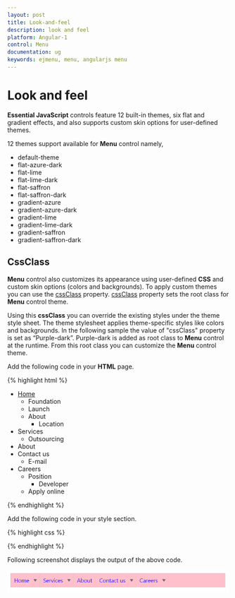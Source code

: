 ```yaml
---
layout: post
title: Look-and-feel
description: look and feel
platform: Angular-1
control: Menu
documentation: ug
keywords: ejmenu, menu, angularjs menu
---
```


# Look and feel

**Essential JavaScript** controls feature 12 built-in themes, six flat and gradient effects, and also supports custom skin options for user-defined themes.

12 themes support available for **Menu** control namely,

* default-theme
* flat-azure-dark
* flat-lime
* flat-lime-dark
* flat-saffron
* flat-saffron-dark
* gradient-azure
* gradient-azure-dark
* gradient-lime
* gradient-lime-dark
* gradient-saffron
* gradient-saffron-dark

## CssClass

**Menu** control also customizes its appearance using user-defined **CSS** and custom skin options (colors and backgrounds). To apply custom themes you can use the [cssClass](https://help.syncfusion.com/api/js/ejmenu#members:cssclass) property. [cssClass](https://help.syncfusion.com/api/js/ejmenu#members:cssclass) property sets the root class for **Menu** control theme.

Using this **cssClass** you can override the existing styles under the theme style sheet. The theme stylesheet applies theme-specific styles like colors and backgrounds. In the following sample the value of "cssClass" property is set as “Purple-dark”. Purple-dark is added as root class to **Menu** control at the runtime. From this root class you can customize the **Menu** control theme.

Add the following code in your **HTML** page.

{% highlight html %}

<div>
    <div>
        <ul id="menucontrol" ej-menu e-width="500" e-cssclass="Purple-dark">
            <li id="home">
                <a href="#">Home</a>
                <ul>
                    <li><a>Foundation</a></li>
                    <li><a>Launch</a></li>
                    <li>
                        <a>About</a>
                        <ul>
                            <li><a>Location</a></li>
                        </ul>
                    </li>
                </ul>
            </li>
            <li id="Services">
                <a>Services</a>
                <ul>
                    <li><a>Outsourcing</a></li>
                </ul>
            </li>
            <li id="About"><a>About</a></li>
            <li id="Contact">
                <a>Contact us</a>
                <ul>
                    <li><a>E-mail</a></li>
                </ul>
            </li>
            <li id="Careers">
                <a>Careers</a>
                <ul>
                    <li>
                        <a>Position</a>
                        <ul>
                            <li><a>Developer</a></li>
                        </ul>
                    </li>
                    <li><a>Apply online</a></li>
                </ul>
            </li>
        </ul>
    </div>
</div>

{% endhighlight %}

Add the following code in your style section.

{% highlight css %}

<style type="text/css" class="cssStyles">
    .Purple-dark .e-menu,.e-menu.e-horizontal .e-list > ul { 
       background: pink;    
     }            
    .Purple-dark .e-menu.e-horizontal .e-list > a {    
      color: blue;      
     }
</style>

{% endhighlight %}

Following screenshot displays the output of the above code.

![](Look-and-feel_images/Look-and-feel_img1.png) 

